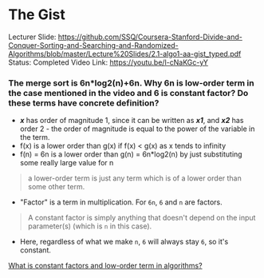 # The Gist

Lecturer Slide: https://github.com/SSQ/Coursera-Stanford-Divide-and-Conquer-Sorting-and-Searching-and-Randomized-Algorithms/blob/master/Lecture%20Slides/2.1-algo1-aa-gist_typed.pdf
Status: Completed
Video Link: https://youtu.be/l-cNaKGc-yY

### The merge sort is 6n*log2(n)+6n. Why 6n is low-order term in the case mentioned in the video and 6 is constant factor? Do these terms have concrete definition?

- ***x*** has order of magnitude 1, since it can be written as ***x1***, and ***x2*** has order 2 - the order of magnitude is equal to the power of the variable in the term.
- f(x) is a lower order than g(x) if f(x) < g(x) as x tends to infinity
- f(n) = 6n is a lower order than g(n) = 6n*log2(n) by just substituting some really large value for n

> a lower-order term is just any term which is of a lower order than some other term.

- "Factor" is a term in multiplication. For `6n`, `6` and `n` are factors.

> A constant factor is simply anything that doesn't depend on the input parameter(s) (which is `n` in this case).

- Here, regardless of what we make `n`, `6` will always stay `6`, so it's constant.

[What is constant factors and low-order term in algorithms?](https://stackoverflow.com/questions/22614585/what-is-constant-factors-and-low-order-term-in-algorithms)